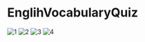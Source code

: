 # EnglihVocabularyQuiz

![1](https://github.com/AliArdal/EnglihVocabularyQuiz/assets/135712333/0d7849ca-4f81-42e1-8e98-e018621a526e)
![2](https://github.com/AliArdal/EnglihVocabularyQuiz/assets/135712333/1962aa51-d098-4ae0-b752-0b934b80149d)
![3](https://github.com/AliArdal/EnglihVocabularyQuiz/assets/135712333/a2a2ef5a-8d74-4272-9538-0d5917c78e45)
![4](https://github.com/AliArdal/EnglihVocabularyQuiz/assets/135712333/70202b56-576b-4fd9-96f3-5855bedd8b9c)
